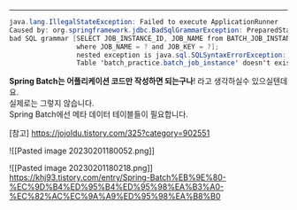 ----
```java
java.lang.IllegalStateException: Failed to execute ApplicationRunner
Caused by: org.springframework.jdbc.BadSqlGrammarException: PreparedStatementCallback; 
bad SQL grammar [SELECT JOB_INSTANCE_ID, JOB_NAME from BATCH_JOB_INSTANCE 
				 where JOB_NAME = ? and JOB_KEY = ?]; 
				 nested exception is java.sql.SQLSyntaxErrorException: 
				 Table 'batch_practice.batch_job_instance' doesn't exist
```

**Spring Batch는 어플리케이션 코드만 작성하면 되는구나**! 라고 생각하실수 있으실텐데요.  
실제로는 그렇지 않습니다.  
Spring Batch에선 메타 데이터 테이블들이 필요합니다.

[참고]
https://jojoldu.tistory.com/325?category=902551

![[Pasted image 20230201180052.png]]

![[Pasted image 20230201180218.png]]
https://khj93.tistory.com/entry/Spring-Batch%EB%9E%80-%EC%9D%B4%ED%95%B4%ED%95%98%EA%B3%A0-%EC%82%AC%EC%9A%A9%ED%95%98%EA%B8%B0
